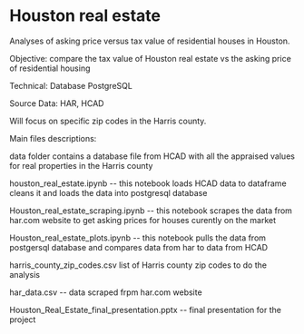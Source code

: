 # Houston real estate
Analyses of asking price versus tax value of residential houses in Houston.  



Objective: compare the tax value of Houston real estate vs the asking price of residential housing

Technical: Database PostgreSQL

Source Data: HAR, HCAD

Will focus on specific zip codes in the Harris county. 

Main files descriptions:

data folder contains a database file from HCAD with all the appraised values for real properties in the Harris county

houston_real_estate.ipynb  -- this notebook loads HCAD data to dataframe cleans it and loads the data into postgresql database

Houston_real_estate_scraping.ipynb  -- this notebook scrapes the data from har.com website to get asking prices for houses curently on the market

Houston_real_estate_plots.ipynb  -- this notebook pulls the data from postgersql database and compares data from har to data from HCAD

harris_county_zip_codes.csv list of Harris county zip codes to do the analysis

har_data.csv  -- data scraped frpm har.com website

Houston_Real_Estate_final_presentation.pptx  -- final presentation for the project





